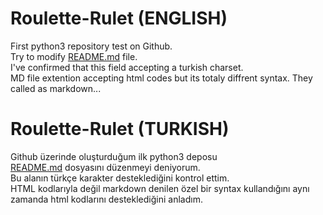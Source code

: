 # Roulette-Rulet (ENGLISH)
First python3 repository test on Github.<br>
Try to modify [README.md](https://github.com/pythondede/Roulette-Rulet/blob/master/test-modify-readme.md) file.<br>
I've confirmed that this field accepting a turkish charset.<br>
MD file extention accepting html codes but its totaly diffrent syntax. They called as markdown...

# Roulette-Rulet (TURKISH)
Github üzerinde oluşturduğum ilk python3 deposu<br>
[README.md](https://github.com/pythondede/Roulette-Rulet/blob/master/test-modify-readme.md) dosyasını düzenmeyi deniyorum.<br>
Bu alanın türkçe karakter desteklediğini kontrol ettim.<br>
HTML kodlarıyla değil markdown denilen özel bir syntax kullandığını aynı zamanda html kodlarını desteklediğini anladım.

